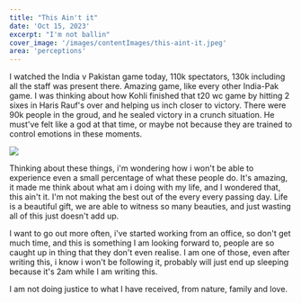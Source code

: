 ```yaml
---
title: "This Ain't it"
date: 'Oct 15, 2023'
excerpt: "I'm not ballin"
cover_image: '/images/contentImages/this-aint-it.jpeg'
area: 'perceptions'
---
```

I watched the India v Pakistan game today, 110k spectators, 130k including all the staff was present there. Amazing game, like every other India-Pak game. I was thinking about how Kohli finished that t20 wc game by hitting 2 sixes in Haris Rauf's over and helping us inch closer to victory. There were 90k people in the groud, and he sealed victory in a crunch situation. He must've felt like a god at that time, or maybe not because they are trained to control emotions in these moments.


![](/images/contentImages/this-aint-it.jpeg)


Thinking about these things, i'm wondering how i won't be able to experience even a small percentage of what these people do. It's amazing, it made me think about what am i doing with my life, and I wondered that, this ain't it. I'm not making the best out of the every every passing day. Life is a beautiful gift, we are able to witness so many beauties, and just wasting all of this just doesn't add up. 

I want to go out more often, i've started working from an office, so don't get much time, and this is something I am looking forward to, people are so caught up in thing that they don't even realise. I am one of those, even after writing this, i know i won't be following it, probably will just end up sleeping because it's 2am while I am writing this.

I am not doing justice to what I have received, from nature, family and love.